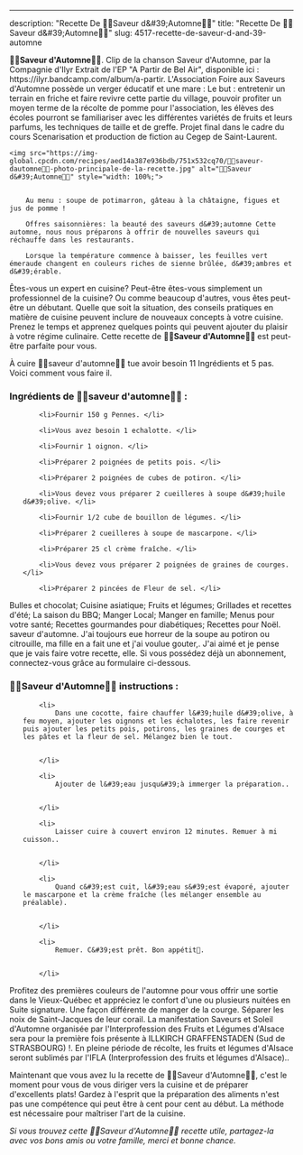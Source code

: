 ---
description: "Recette De 🍁🌰Saveur d&amp;#39;Automne🌰🍂"
title: "Recette De 🍁🌰Saveur d&amp;#39;Automne🌰🍂"
slug: 4517-recette-de-saveur-d-and-39-automne

<p>
	<strong>🍁🌰Saveur d&#39;Automne🌰🍂</strong>. 
	Clip de la chanson Saveur d&#39;Automne, par la Compagnie d&#39;Ilyr Extrait de l&#39;EP &#34;A Partir de Bel Air&#34;, disponible ici : https://ilyr.bandcamp.com/album/a-partir. L&#39;Association Foire aux Saveurs d&#39;Automne possède un verger éducatif et une mare : Le but : entretenir un terrain en friche et faire revivre cette partie du village, pouvoir profiter un moyen terme de la récolte de pomme pour l&#39;association, les élèves des écoles pourront se familiariser avec les différentes variétés de fruits et leurs parfums, les techniques de taille et de greffe. Projet final dans le cadre du cours Scenarisation et production de fiction au Cegep de Saint-Laurent.
</p>
<p>
	
	<img src="https://img-global.cpcdn.com/recipes/aed14a387e936bdb/751x532cq70/🍁🌰saveur-dautomne🌰🍂-photo-principale-de-la-recette.jpg" alt="🍁🌰Saveur d&#39;Automne🌰🍂" style="width: 100%;">
	
	
		Au menu : soupe de potimarron, gâteau à la châtaigne, figues et jus de pomme !
	
		Offres saisonnières: la beauté des saveurs d&#39;automne Cette automne, nous nous préparons à offrir de nouvelles saveurs qui réchauffe dans les restaurants.
	
		Lorsque la température commence à baisser, les feuilles vert émeraude changent en couleurs riches de sienne brûlée, d&#39;ambres et d&#39;érable.
	
</p>

Êtes-vous un expert en cuisine? Peut-être êtes-vous simplement un professionnel de la cuisine? Ou comme beaucoup d'autres, vous êtes peut-être un débutant. Quelle que soit la situation, des conseils pratiques en matière de cuisine peuvent inclure de nouveaux concepts à votre cuisine. Prenez le temps et apprenez quelques points qui peuvent ajouter du plaisir à votre régime culinaire. Cette recette de <strong> 🍁🌰Saveur d&#39;Automne🌰🍂 </strong> est peut-être parfaite pour vous.

<!--inarticleads1-->

À cuire 🍁🌰saveur d&#39;automne🌰🍂 tue avoir besoin 11 Ingrédients et 5 pas. Voici comment vous faire il.

<h3>Ingrédients de 🍁🌰saveur d&#39;automne🌰🍂 :</h3>

<ol>
	
		<li>Fournir 150 g Pennes. </li>
	
		<li>Vous avez besoin 1 echalotte. </li>
	
		<li>Fournir 1 oignon. </li>
	
		<li>Préparer 2 poignées de petits pois. </li>
	
		<li>Préparer 2 poignées de cubes de potiron. </li>
	
		<li>Vous devez vous préparer 2 cueilleres à soupe d&#39;huile d&#39;olive. </li>
	
		<li>Fournir 1/2 cube de bouillon de légumes. </li>
	
		<li>Préparer 2 cueilleres à soupe de mascarpone. </li>
	
		<li>Préparer 25 cl crème fraîche. </li>
	
		<li>Vous devez vous préparer 2 poignées de graines de courges. </li>
	
		<li>Préparer 2 pincées de Fleur de sel. </li>
	
</ol>

Bulles et chocolat; Cuisine asiatique; Fruits et légumes; Grillades et recettes d&#39;été; La saison du BBQ; Manger Local; Manger en famille; Menus pour votre santé; Recettes gourmandes pour diabétiques; Recettes pour Noël. saveur d&#39;automne. J&#39;ai toujours eue horreur de la soupe au potiron ou citrouille, ma fille en a fait une et j&#39;ai voulue gouter,. J&#39;ai aimé et je pense que je vais faire votre recette, elle. Si vous possédez déjà un abonnement, connectez-vous grâce au formulaire ci-dessous. 

<!--inarticleads2-->

<h3>🍁🌰Saveur d&#39;Automne🌰🍂 instructions :</h3>

<ol>
	
		<li>
			Dans une cocotte, faire chauffer l&#39;huile d&#39;olive, à feu moyen, ajouter les oignons et les échalotes, les faire revenir puis ajouter les petits pois, potirons, les graines de courges et les pâtes et la fleur de sel. Mélangez bien le tout.
			
			
		</li>
	
		<li>
			Ajouter de l&#39;eau jusqu&#39;à immerger la préparation..
			
			
		</li>
	
		<li>
			Laisser cuire à couvert environ 12 minutes. Remuer à mi cuisson..
			
			
		</li>
	
		<li>
			Quand c&#39;est cuit, l&#39;eau s&#39;est évaporé, ajouter le mascarpone et la crème fraîche (les mélanger ensemble au préalable).
			
			
		</li>
	
		<li>
			Remuer. C&#39;est prêt. Bon appétit🍴.
			
			
		</li>
	
</ol>

Profitez des premières couleurs de l&#39;automne pour vous offrir une sortie dans le Vieux-Québec et appréciez le confort d&#39;une ou plusieurs nuitées en Suite signature. Une façon différente de manger de la courge. Séparer les noix de Saint-Jacques de leur corail. La manifestation Saveurs et Soleil d&#39;Automne organisée par l&#39;Interprofession des Fruits et Légumes d&#39;Alsace sera pour la première fois présente à ILLKIRCH GRAFFENSTADEN (Sud de STRASBOURG) !. En pleine période de récolte, les fruits et légumes d&#39;Alsace seront sublimés par l&#39;IFLA (Interprofession des fruits et légumes d&#39;Alsace).. 

<!--inarticleads1-->

<p>
Maintenant que vous avez lu la recette de 🍁🌰Saveur d&#39;Automne🌰🍂, c'est le moment pour vous de vous diriger vers la cuisine et de préparer d'excellents plats! Gardez à l'esprit que la préparation des aliments n'est pas une compétence qui peut être à cent pour cent au début. La méthode est nécessaire pour maîtriser l'art de la cuisine.
</p>

<p>
<i>Si vous trouvez cette 🍁🌰Saveur d&#39;Automne🌰🍂 recette utile, partagez-la avec vos bons amis ou votre famille, merci et bonne chance.</i>
</p>
